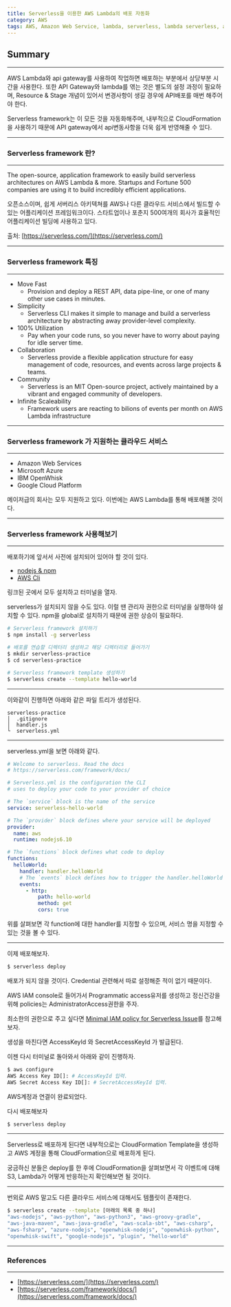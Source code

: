 ```yaml
---
title: Serverless을 이용한 AWS Lambda의 배포 자동화
category: AWS
tags: AWS, Amazon Web Service, lambda, serverless, lambda serverless, aws lambda serverless, api gateway
---
```


## Summary
---

AWS Lambda와 api gateway를 사용하여 작업하면 배포하는 부분에서 상당부분 시간을 사용한다.
또한 API Gateway와 lambda를 엮는 것은 별도의 설정 과정이 필요하며, Resource & Stage 개념이 있어서
변경사항이 생길 경우에 API배포를 매번 해주어야 한다.

Serverless framework는 이 모든 것을 자동화해주며, 내부적으로 CloudFormation을 사용하기 때문에
API gateway에서 api변동사항을 더욱 쉽게 반영해줄 수 있다.

---
### Serverless framework 란?
---

The open-source, application framework to easily build serverless architectures on AWS Lambda & more.
Startups and Fortune 500 companies are using it to build incredibly efficient applications.

오픈소스이며, 쉽게 서버리스 아키텍쳐를 AWS나 다른 클라우드 서비스에서 빌드할 수 있는 어플리케이션 프레임워크이다.
스타트업이나 포춘지 500여개의 회사가 효율적인 어플리케이션 빌딩에 사용하고 있다.

출처: [https://serverless.com/](https://serverless.com/)


---
### Serverless framework 특징
---
- Move Fast
  - Provision and deploy a REST API, data pipe-line, or one of many other use cases in minutes.
- Simplicity
  - Serverless CLI makes it simple to manage and build a serverless architecture by abstracting away provider-level complexity.
- 100% Utilization
  - Pay when your code runs, so you never have to worry about paying for idle server time.
- Collaboration
  - Serverless provide a flexible application structure for easy management of code, resources, and events across large projects & teams.
- Community
  - Serverless is an MIT Open-source project, actively maintained by a vibrant and engaged community of developers.
- Infinite Scaleability
  - Framework users are reacting to bilions of events per month on AWS Lambda infrastructure

---
### Serverless framework 가 지원하는 클라우드 서비스
---

- Amazon Web Services
- Microsoft Azure
- IBM OpenWhisk
- Google Cloud Platform

메이저급의 회사는 모두 지원하고 있다. 
이번에는 AWS Lambda를 통해 배포해볼 것이다.

---
### Serverless framework 사용해보기
---

배포하기에 앞서서 사전에 설치되어 있어야 할 것이 있다.

- [nodejs & npm](https://nodejs.org/ko/download/package-manager/)
- [AWS Cli](https://aws.amazon.com/ko/cli/)

링크된 곳에서 모두 설치하고 터미널을 열자.

serverless가 설치되지 않을 수도 있다.
이럴 땐 관리자 권한으로 터미널을 실행하야 설치할 수 있다.
npm을 global로 설치하기 때문에 권한 상승이 필요하다.

```bash
# Serverless framework 설치하기
$ npm install -g serverless

# 배포를 연습할 디렉터리 생성하고 해당 디렉터리로 들어가기
$ mkdir serverless-practice
$ cd serverless-practice

# Serverless framework template 생성하기
$ serverless create --template hello-world
```

---

이와같이 진행하면 아래와 같은 파일 트리가 생성된다.

```
serverless-practice
│  .gitignore
│  handler.js    
└  serverless.yml
```

---

serverless.yml을 보면 아래와 같다.
```yaml
# Welcome to serverless. Read the docs
# https://serverless.com/framework/docs/

# Serverless.yml is the configuration the CLI
# uses to deploy your code to your provider of choice

# The `service` block is the name of the service
service: serverless-hello-world

# The `provider` block defines where your service will be deployed
provider:
  name: aws
  runtime: nodejs6.10

# The `functions` block defines what code to deploy
functions:
  helloWorld:
    handler: handler.helloWorld
    # The `events` block defines how to trigger the handler.helloWorld code
    events:
      - http:
          path: hello-world
          method: get
          cors: true
```

위를 살펴보면 각 function에 대한 handler를 지정할 수 있으며, 서비스 명을 지정할 수 있는 것을 볼 수 있다.

---

이제 배포해보자.

```bash
$ serverless deploy
```

배포가 되지 않을 것이다. Credential 관련해서 따로 설정해준 적이 없기 때문이다.

AWS IAM console로 들어가서 Programmatic access유저를 생성하고 정신건강을 위해 policies는 AdministratorAccess권한을 주자.

최소한의 권한으로 주고 싶다면 [Minimal IAM policy for Serverless Issue](https://github.com/serverless/serverless/issues/588)를 참고해보자.

생성을 마친다면 AccessKeyId 와 SecretAccessKeyId 가 발급된다.

이젠 다시 터미널로 돌아와서 아래와 같이 진행하자.

```bash
$ aws configure
AWS Access Key ID[]: # AccessKeyId 입력.
AWS Secret Access Key ID[]: # SecretAccessKeyId 입력.
```

AWS계정과 연결이 완료되었다.

다시 배포해보자

```bash
$ serverless deploy
```

---

Serverless로 배포하게 된다면 내부적으로는 CloudFormation Template을 생성하고 
AWS 계정을 통해 CloudFormation으로 배포하게 된다.

궁금하신 분들은 deploy를 한 후에 CloudFormation을 살펴보면서
각 이벤트에 대해 S3, Lambda가 어떻게 반응하는지 확인해보면 될 것이다.

---

번외로 AWS 말고도 다른 클라우드 서비스에 대해서도 템플릿이 존재한다.

```bash
$ serverless create --template [아래의 목록 중 하나]
"aws-nodejs", "aws-python", "aws-python3", "aws-groovy-gradle", 
"aws-java-maven", "aws-java-gradle", "aws-scala-sbt", "aws-csharp", 
"aws-fsharp", "azure-nodejs", "openwhisk-nodejs", "openwhisk-python", 
"openwhisk-swift", "google-nodejs", "plugin", "hello-world"
```

---
### References
---

- [https://serverless.com/](https://serverless.com/)
- [https://serverless.com/framework/docs/](https://serverless.com/framework/docs/)